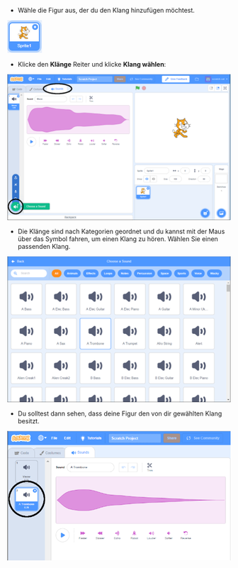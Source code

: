 + Wähle die Figur aus, der du den Klang hinzufügen möchtest.

![Figur](images/sprite-select.png)

+ Klicke den **Klänge** Reiter und klicke **Klang wählen**:

![sounds and choose a sound highlight](images/import-sound.png)

+ Die Klänge sind nach Kategorien geordnet und du kannst mit der Maus über das Symbol fahren, um einen Klang zu hören. Wählen Sie einen passenden Klang.

![Menü der Klänge](images/choose-sound.png)

+ Du solltest dann sehen, dass deine Figur den von dir gewählten Klang besitzt.

![new sound shown against the sprite](images/sound-imported.png)